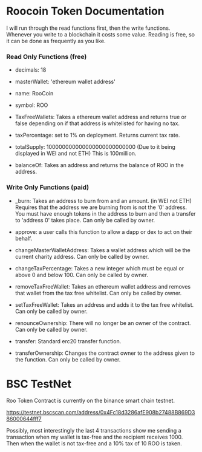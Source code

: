 # Roocoin Token Documentation

I will run through the read functions first, then the write functions. Whenever you write to a blockchain it costs some value. Reading is free, so it can be done as frequently as you like.


### Read Only Functions (free)

- decimals: 18

- masterWallet: 'ethereum wallet address'

- name: RooCoin

- symbol: ROO

- TaxFreeWallets: Takes a ethereum wallet address and returns true or false depending on if that address is whitelisted for having no tax.

- taxPercentage: set to 1% on deployment. Returns current tax rate.

- totalSupply: 100000000000000000000000000 (Due to it being displayed in WEI and not ETH) This is 100million.

- balanceOf: Takes an address and returns the balance of ROO in the address.


### Write Only Functions (paid)

- _burn: Takes an address to burn from and an amount. (in WEI not ETH) Requires that the address we are burning from is not the '0' address. You must have enough tokens in the address to burn and then a transfer to 'address 0' takes place. Can only be called by owner.

- approve: a user calls this function to allow a dapp or dex to act on their behalf.

- changeMasterWalletAddress: Takes a wallet address which will be the current charity address. Can only be called by owner.

- changeTaxPercentage: Takes a new integer which must be equal or above 0 and below 100. Can only be called by owner.

- removeTaxFreeWallet: Takes an ethereum wallet address and removes that wallet from the tax free whitelist. Can only be called by owner.

- setTaxFreeWallet: Takes an address and adds it to the tax free whitelist. Can only be called by owner.

- renounceOwnership: There will no longer be an owner of the contract. Can only be called by owner.

- transfer: Standard erc20 transfer function.

- transferOwnership: Changes the contract owner to the address given to the function. Can only be called by owner.


# BSC TestNet

Roo Token Contract is currently on the binance smart chain testnet. 

https://testnet.bscscan.com/address/0x4Fc18d3286afE908b27488B869D386000644fff7

Possibly, most interestingly the last 4 transactions show me sending a transaction when my wallet is tax-free and the recipient receives 1000. Then when the wallet is not tax-free and a 10% tax of 10 ROO is taken.


